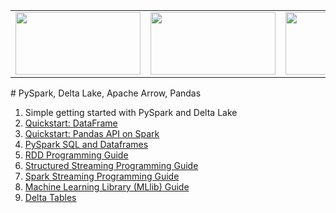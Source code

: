 <table>
<tr>
<td><img src="https://spark.apache.org/docs/latest/api/python/_static/spark-logo-reverse.png" width="200" height="100" /></td>
<td><img src="https://delta.io/static/delta-lake-logo-a1c0d80d23c17de5f5d7224cb40f15dc.svg" width="200" height="100" /></td>
<td><img src="https://arrow.apache.org/img/arrow-inverse-300px.png" width="200" height="100" /></td>
</tr>
<table>
# PySpark, Delta Lake, Apache Arrow, Pandas

1. Simple getting started with PySpark and Delta Lake
2. [Quickstart: DataFrame](https://spark.apache.org/docs/latest/api/python/getting_started/quickstart_df.html)
3. [Quickstart: Pandas API on Spark](https://spark.apache.org/docs/latest/api/python/getting_started/quickstart_ps.html)
4. [PySpark SQL and Dataframes](https://spark.apache.org/docs/latest/sql-programming-guide.html)
5. [RDD Programming Guide](https://spark.apache.org/docs/latest/rdd-programming-guide.html)
6. [Structured Streaming Programming Guide](https://spark.apache.org/docs/latest/structured-streaming-programming-guide.html)
7. [Spark Streaming Programming Guide](https://spark.apache.org/docs/latest/streaming-programming-guide.html)
8. [Machine Learning Library (MLlib) Guide](https://spark.apache.org/docs/latest/ml-guide.html)
9. [Delta Tables](https://docs.delta.io/latest/delta-intro.html)